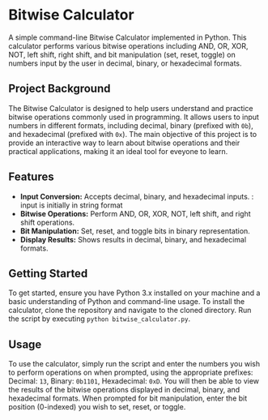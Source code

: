 # Bitwise Calculator
A simple command-line Bitwise Calculator implemented in Python. This calculator performs various bitwise operations including AND, OR, XOR, NOT, left shift, right shift, and bit manipulation (set, reset, toggle) on numbers input by the user in decimal, binary, or hexadecimal formats.

## Project Background
The Bitwise Calculator is designed to help users understand and practice bitwise operations commonly used in programming. It allows users to input numbers in different formats, including decimal, binary (prefixed with `0b`), and hexadecimal (prefixed with `0x`). The main objective of this project is to provide an interactive way to learn about bitwise operations and their practical applications, making it an ideal tool for eveyone to learn.

## Features
- **Input Conversion:** Accepts decimal, binary, and hexadecimal inputs. : input is initially in string format
- **Bitwise Operations:** Perform AND, OR, XOR, NOT, left shift, and right shift operations.
- **Bit Manipulation:** Set, reset, and toggle bits in binary representation.
- **Display Results:** Shows results in decimal, binary, and hexadecimal formats.

## Getting Started
To get started, ensure you have Python 3.x installed on your machine and a basic understanding of Python and command-line usage. To install the calculator, clone the repository and navigate to the cloned directory. Run the script by executing `python bitwise_calculator.py`.

## Usage
To use the calculator, simply run the script and enter the numbers you wish to perform operations on when prompted, using the appropriate prefixes: Decimal: `13`, Binary: `0b1101`, Hexadecimal: `0xD`. You will then be able to view the results of the bitwise operations displayed in decimal, binary, and hexadecimal formats. When prompted for bit manipulation, enter the bit position (0-indexed) you wish to set, reset, or toggle.
